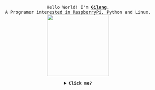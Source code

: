 <p align="center">
 <br />
 <samp>
  Hello World! I'm <b><a rel="nofollow noopener noreferrer" target="_blank" href="https://kangketik.web.id">Gilang</a></b>.
  <br />
  A Programer interested in RaspberryPi, Python and Linux.
 </samp>
 <br />
 <img src="https://walfiegif.files.wordpress.com/2021/02/out-transparent-7.gif?w=371&h=278" width="200"/>
</p>

<details align="center">
 <summary> <b> <samp> Click me? </samp></b></summary>
 <p align="center">
  <b><h4 style="color: #fc6203"><samp>N O I C E &nbsp; F O L L O W &nbsp; M E !</samp></h4> </b>
  <p align="center">
   <img src="https://walfiegif.files.wordpress.com/2020/11/out-transparent-52.gif" width="250"/>
  </p>
  <samp>
   🌱 Currently learning about game development & cloud computing 🌱<br />
   👀 Looking to collaborate on game dev projects 👀<br />
  </samp>
 </p>
 <p align="center">
   <a href="https://github.com/kangketikonlen"><img src="https://github-readme-stats.vercel.app/api?username=kangketikonlen&count_private=true&show_icons=true&theme=tokyonight" alt="kangketikonlen's github stats"></a>
 </p>
 <p align="center">
  <samp>
   Let's be friend 🤝 and chat 💬 just follow the link below 👇 and you can find me. <br />
   Come on, don't be shy 🥰<br />
  </samp>
 </p>
 <p align="center">
   <strong><a href="https://www.kangketik.web.id">Website</a></strong> |
   <strong><a href="https://twitter.com/kangketikonlen">Twitter</a></strong>
 </p>
</detail>
